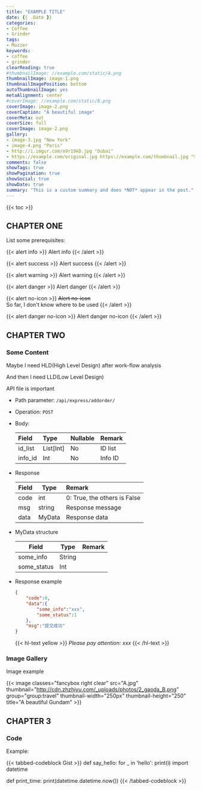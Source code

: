 ```yaml
---
title: "EXAMPLE TITLE"
date: {{ .Date }}
categories:
- Coffee
- Grinder
tags:
- Mazzer
keywords:
- coffee
- grinder
clearReading: true
#thumbnailImage: //example.com/static/A.png
thumbnailImage: image-1.png
thumbnailImagePosition: bottom
autoThumbnailImage: yes
metaAlignment: center
#coverImage: //example.com/static/B.png
coverImage: image-2.png
coverCaption: "A beautiful image"
coverMeta: out
coverSize: full
coverImage: image-2.png
gallery:
- image-3.jpg "New York"
- image-4.png "Paris"
- http://i.imgur.com/o9r19kD.jpg "Dubai"
- https://example.com/original.jpg https://example.com/thumbnail.jpg "Sidney"
comments: false
showTags: true
showPagination: true
showSocial: true
showDate: true
summary: "This is a custom summary and does *NOT* appear in the post."
---
```


<!--more-->

{{< toc >}}





## CHAPTER ONE

List some prerequisites:

{{< alert info >}}
Alert info
{{< /alert >}}

{{< alert success >}}
Alert success
{{< /alert >}}

{{< alert warning >}}
Alert warning
{{< /alert >}}

{{< alert danger >}}
Alert danger
{{< /alert >}}

{{< alert no-icon >}}
~~Alert no-icon~~  
So far, I don't know where to be used
{{< /alert >}}

{{< alert danger no-icon >}}
Alert danger no-icon
{{< /alert >}}




## CHAPTER TWO

### Some Content

Maybe I need HLD(High Level Design) after work-flow analysis

And then I need LLD(Low Level Design)

API file is important

- Path parameter: `/api/express/addorder/`
- Operation: `POST`
- Body:

  | Field            | Type      | Nullable | Remark                           |
  | :-------------- | :-------- | :--- | :----------------------------- |
  | id_list     | List[Int] | No   | ID list                     |
  | info_id | Int       | No   | Info ID |
  
- Response

  | Field | Type    | Remark                                                        |
  | ---- | ------- | :---------------------------------------------------------- |
  | code | int     | 0: True, the others is False |
  | msg  | string  | Response message                                                |
  | data | MyData | Response data                                                |
  
- MyData structure

  | Field                | Type     | Remark                                                         |
  | ------------------- | -------- | :----------------------------------------------------------- |
  | some_info        | String   |            |
  | some_status      | Int      |  |
  
- Response example

  ```json
  {
      "code":0,
      "data":{
          "some_info":"xxx",
          "some_status":1
      },
      "msg":"提交成功"
  }
  ```
  {{< hl-text yellow >}}
  *Please pay attention: xxx*
  {{< /hl-text >}}


### Image Gallery
Image example

{{< image classes="fancybox right clear" src="A.jpg" thumbnail="http://cdn.zhzhiyu.com/_uploads/photos/2_gaoda_B.png" group="group:travel" thumbnail-width="250px" thumbnail-height="250" title="A beautiful Gundam" >}}




## CHAPTER 3

### Code

Example:

{{< tabbed-codeblock Gist >}}
    <!-- tab python -->
def say_hello:
    for _ in 'hello':
        print(i)
    <!-- endtab -->
    <!-- tab python -->
import datetime


def print_time:
    print(datetime.datetime.now())
    <!-- endtab -->
{{< /tabbed-codeblock >}}

